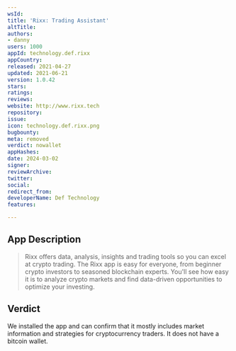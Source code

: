 ```yaml
---
wsId: 
title: 'Rixx: Trading Assistant'
altTitle: 
authors:
- danny
users: 1000
appId: technology.def.rixx
appCountry: 
released: 2021-04-27
updated: 2021-06-21
version: 1.0.42
stars: 
ratings: 
reviews: 
website: http://www.rixx.tech
repository: 
issue: 
icon: technology.def.rixx.png
bugbounty: 
meta: removed
verdict: nowallet
appHashes: 
date: 2024-03-02
signer: 
reviewArchive: 
twitter: 
social: 
redirect_from: 
developerName: Def Technology
features: 

---
```


## App Description

> Rixx offers data, analysis, insights and trading tools so you can excel at crypto trading. The Rixx app is easy for everyone, from beginner crypto investors to seasoned blockchain experts. You'll see how easy it is to analyze crypto markets and find data-driven opportunities to optimize your investing.

## Verdict

We installed the app and can confirm that it mostly includes market information and strategies for cryptocurrency traders. It does not have a bitcoin wallet.

